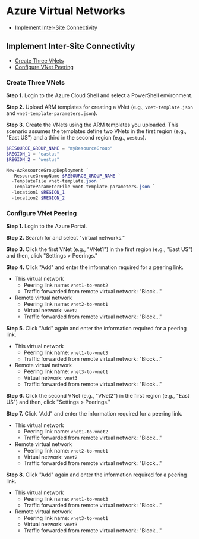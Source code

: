 # Azure Virtual Networks
* [Implement Inter-Site Connectivity](#implement-inter-site-connectivity)

## Implement Inter-Site Connectivity
* [Create Three VNets](#create-three-vnets)
* [Configure VNet Peering](#configure-vnet-peering)

### Create Three VNets
**Step 1.** Login to the Azure Cloud Shell and select a PowerShell environment. 

**Step 2.** Upload ARM templates for creating a VNet (e.g., `vnet-template.json` and `vnet-template-parameters.json`). 

**Step 3.** Create the VNets using the ARM templates you uploaded. This scenario assumes the templates define two VNets in the first region (e.g., "East US") and a third in the second region (e.g., `westus`). 
```powershell
$RESOURCE_GROUP_NAME = "myResourceGroup"
$REGION_1 = "eastus"
$REGION_2 = "westus"

New-AzResourceGroupDeployment `
  -ResourceGroupName $RESOURCE_GROUP_NAME `
  -TemplateFile vnet-template.json `
  -TemplateParameterFile vnet-template-parameters.json `
  -location1 $REGION_1
  -location2 $REGION_2
```

### Configure VNet Peering
**Step 1.** Login to the Azure Portal. 

**Step 2.** Search for and select "virtual networks."

**Step 3.** Click the first VNet (e.g., "VNet1") in the first region (e.g., "East US") and then, click "Settings > Peerings."

**Step 4.** Click "Add" and enter the information required for a peering link. 
* This virtual network
  * Peering link name: `vnet1-to-vnet2`
  * Traffic forwarded from remote virtual network: "Block..."
* Remote virtual network
  * Peering link name: `vnet2-to-vnet1`
  * Virtual network: `vnet2`
  * Traffic forwarded from remote virtual network: "Block..."

**Step 5.** Click "Add" again and enter the information required for a peering link. 
* This virtual network
  * Peering link name: `vnet1-to-vnet3`
  * Traffic forwarded from remote virtual network: "Block..."
* Remote virtual network
  * Peering link name: `vnet3-to-vnet1`
  * Virtual network: `vnet3`
  * Traffic forwarded from remote virtual network: "Block..."

**Step 6.** Click the second VNet (e.g., "VNet2") in the first region (e.g., "East US") and then, click "Settings > Peerings."

**Step 7.** Click "Add" and enter the information required for a peering link. 
* This virtual network
  * Peering link name: `vnet1-to-vnet2`
  * Traffic forwarded from remote virtual network: "Block..."
* Remote virtual network
  * Peering link name: `vnet2-to-vnet1`
  * Virtual network: `vnet2`
  * Traffic forwarded from remote virtual network: "Block..."

**Step 8.** Click "Add" again and enter the information required for a peering link. 
* This virtual network
  * Peering link name: `vnet1-to-vnet3`
  * Traffic forwarded from remote virtual network: "Block..."
* Remote virtual network
  * Peering link name: `vnet3-to-vnet1`
  * Virtual network: `vnet3`
  * Traffic forwarded from remote virtual network: "Block..."